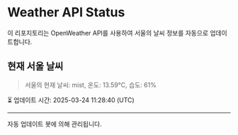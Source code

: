 
# Weather API Status

이 리포지토리는 OpenWeather API를 사용하여 서울의 날씨 정보를 자동으로 업데이트합니다.

## 현재 서울 날씨
> 서울의 현재 날씨: mist, 온도: 13.59°C, 습도: 61%

⏳ 업데이트 시간: 2025-03-24 11:28:40 (UTC)

---
자동 업데이트 봇에 의해 관리됩니다.
